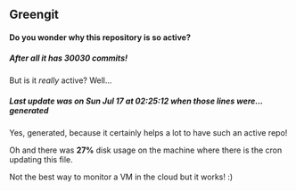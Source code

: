 ## Greengit

#### Do you wonder why this repository is so active?

##### After all it has 30030 commits!

But is it *really* active? Well...

##### Last update was on Sun Jul 17 at 02:25:12 when those lines were... generated

Yes, generated, because it certainly helps a lot to have such an active repo!

Oh and there was **27%** disk usage on the machine
where there is the cron updating this file.

Not the best way to monitor a VM in the cloud but it works! :)
